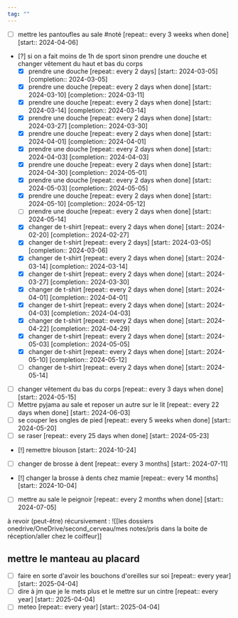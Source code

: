 ```yaml
---
tag: ""
---
```

- [ ] mettre les pantoufles au sale #noté  [repeat:: every 3 weeks when done]  [start:: 2024-04-06]

- [?] si on a fait moins de 1h de sport sinon prendre une douche et changer vêtement du haut et bas du corps  
	- [X] prendre une douche  [repeat:: every 2 days]  [start:: 2024-03-05]  [completion:: 2024-03-05]
	- [X] prendre une douche  [repeat:: every 2 days when done]  [start:: 2024-03-10]  [completion:: 2024-03-11]
	- [X] prendre une douche  [repeat:: every 2 days when done]  [start:: 2024-03-14]  [completion:: 2024-03-14]
	- [X] prendre une douche  [repeat:: every 2 days when done]  [start:: 2024-03-27]  [completion:: 2024-03-30]
	- [X] prendre une douche  [repeat:: every 2 days when done]  [start:: 2024-04-01]  [completion:: 2024-04-01]
	- [X] prendre une douche  [repeat:: every 2 days when done]  [start:: 2024-04-03]  [completion:: 2024-04-03]
	- [X] prendre une douche  [repeat:: every 2 days when done]  [start:: 2024-04-30]  [completion:: 2024-05-01]
	- [X] prendre une douche  [repeat:: every 2 days when done]  [start:: 2024-05-03]  [completion:: 2024-05-05]
	- [X] prendre une douche  [repeat:: every 2 days when done]  [start:: 2024-05-10]  [completion:: 2024-05-12]
	- [ ] prendre une douche  [repeat:: every 2 days when done]  [start:: 2024-05-14]
	- [X] changer de t-shirt  [repeat:: every 2 days when done]  [start:: 2024-02-20]  [completion:: 2024-02-27]
	- [X] changer de t-shirt  [repeat:: every 2 days]  [start:: 2024-03-05]  [completion:: 2024-03-06]
	- [X] changer de t-shirt  [repeat:: every 2 days when done]  [start:: 2024-03-14]  [completion:: 2024-03-14]
	- [X] changer de t-shirt  [repeat:: every 2 days when done]  [start:: 2024-03-27]  [completion:: 2024-03-30]
	- [X] changer de t-shirt  [repeat:: every 2 days when done]  [start:: 2024-04-01]  [completion:: 2024-04-01]
	- [X] changer de t-shirt  [repeat:: every 2 days when done]  [start:: 2024-04-03]  [completion:: 2024-04-03]
	- [X] changer de t-shirt  [repeat:: every 2 days when done]  [start:: 2024-04-22]  [completion:: 2024-04-29]
	- [X] changer de t-shirt  [repeat:: every 2 days when done]  [start:: 2024-05-03]  [completion:: 2024-05-05]
	- [X] changer de t-shirt  [repeat:: every 2 days when done]  [start:: 2024-05-10]  [completion:: 2024-05-12]
	- [ ] changer de t-shirt  [repeat:: every 2 days when done]  [start:: 2024-05-14]

- [ ] changer vêtement du bas du corps  [repeat:: every 3 days when done]  [start:: 2024-05-15]
- [ ] Mettre pyjama au sale et reposer un autre sur le lit  [repeat:: every 22 days when done]  [start:: 2024-06-03]
- [ ] se couper les ongles de pied  [repeat:: every 5 weeks when done]  [start:: 2024-05-20]
- [ ] se raser  [repeat:: every 25 days when done]  [start:: 2024-05-23]
- [!] remettre blouson  [start:: 2024-10-24]
- [ ] changer de brosse à dent  [repeat:: every 3 months]  [start:: 2024-07-11]
- [!] changer la brosse à dents chez mamie  [repeat:: every 14 months]  [start:: 2024-10-04]
- [ ] mettre au sale le peignoir  [repeat:: every 2 months when done]  [start:: 2024-07-05]

à revoir (peut-être) récursivement : 
![[les dossiers onedrive/OneDrive/second_cerveau/mes notes/pris dans la boite de réception/aller chez le coiffeur]]

## mettre le manteau au placard 
- [ ] faire en sorte d'avoir les bouchons d'oreilles sur soi  [repeat:: every year]  [start:: 2025-04-04]
- [ ] dire à jm que je le mets plus et le mettre sur un cintre  [repeat:: every year]  [start:: 2025-04-04]
- [ ] meteo  [repeat:: every year]  [start:: 2025-04-04]
